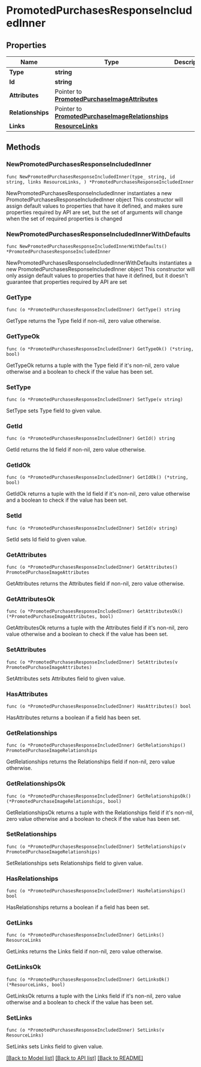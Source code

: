 # PromotedPurchasesResponseIncludedInner

## Properties

Name | Type | Description | Notes
------------ | ------------- | ------------- | -------------
**Type** | **string** |  | 
**Id** | **string** |  | 
**Attributes** | Pointer to [**PromotedPurchaseImageAttributes**](PromotedPurchaseImageAttributes.md) |  | [optional] 
**Relationships** | Pointer to [**PromotedPurchaseImageRelationships**](PromotedPurchaseImageRelationships.md) |  | [optional] 
**Links** | [**ResourceLinks**](ResourceLinks.md) |  | 

## Methods

### NewPromotedPurchasesResponseIncludedInner

`func NewPromotedPurchasesResponseIncludedInner(type_ string, id string, links ResourceLinks, ) *PromotedPurchasesResponseIncludedInner`

NewPromotedPurchasesResponseIncludedInner instantiates a new PromotedPurchasesResponseIncludedInner object
This constructor will assign default values to properties that have it defined,
and makes sure properties required by API are set, but the set of arguments
will change when the set of required properties is changed

### NewPromotedPurchasesResponseIncludedInnerWithDefaults

`func NewPromotedPurchasesResponseIncludedInnerWithDefaults() *PromotedPurchasesResponseIncludedInner`

NewPromotedPurchasesResponseIncludedInnerWithDefaults instantiates a new PromotedPurchasesResponseIncludedInner object
This constructor will only assign default values to properties that have it defined,
but it doesn't guarantee that properties required by API are set

### GetType

`func (o *PromotedPurchasesResponseIncludedInner) GetType() string`

GetType returns the Type field if non-nil, zero value otherwise.

### GetTypeOk

`func (o *PromotedPurchasesResponseIncludedInner) GetTypeOk() (*string, bool)`

GetTypeOk returns a tuple with the Type field if it's non-nil, zero value otherwise
and a boolean to check if the value has been set.

### SetType

`func (o *PromotedPurchasesResponseIncludedInner) SetType(v string)`

SetType sets Type field to given value.


### GetId

`func (o *PromotedPurchasesResponseIncludedInner) GetId() string`

GetId returns the Id field if non-nil, zero value otherwise.

### GetIdOk

`func (o *PromotedPurchasesResponseIncludedInner) GetIdOk() (*string, bool)`

GetIdOk returns a tuple with the Id field if it's non-nil, zero value otherwise
and a boolean to check if the value has been set.

### SetId

`func (o *PromotedPurchasesResponseIncludedInner) SetId(v string)`

SetId sets Id field to given value.


### GetAttributes

`func (o *PromotedPurchasesResponseIncludedInner) GetAttributes() PromotedPurchaseImageAttributes`

GetAttributes returns the Attributes field if non-nil, zero value otherwise.

### GetAttributesOk

`func (o *PromotedPurchasesResponseIncludedInner) GetAttributesOk() (*PromotedPurchaseImageAttributes, bool)`

GetAttributesOk returns a tuple with the Attributes field if it's non-nil, zero value otherwise
and a boolean to check if the value has been set.

### SetAttributes

`func (o *PromotedPurchasesResponseIncludedInner) SetAttributes(v PromotedPurchaseImageAttributes)`

SetAttributes sets Attributes field to given value.

### HasAttributes

`func (o *PromotedPurchasesResponseIncludedInner) HasAttributes() bool`

HasAttributes returns a boolean if a field has been set.

### GetRelationships

`func (o *PromotedPurchasesResponseIncludedInner) GetRelationships() PromotedPurchaseImageRelationships`

GetRelationships returns the Relationships field if non-nil, zero value otherwise.

### GetRelationshipsOk

`func (o *PromotedPurchasesResponseIncludedInner) GetRelationshipsOk() (*PromotedPurchaseImageRelationships, bool)`

GetRelationshipsOk returns a tuple with the Relationships field if it's non-nil, zero value otherwise
and a boolean to check if the value has been set.

### SetRelationships

`func (o *PromotedPurchasesResponseIncludedInner) SetRelationships(v PromotedPurchaseImageRelationships)`

SetRelationships sets Relationships field to given value.

### HasRelationships

`func (o *PromotedPurchasesResponseIncludedInner) HasRelationships() bool`

HasRelationships returns a boolean if a field has been set.

### GetLinks

`func (o *PromotedPurchasesResponseIncludedInner) GetLinks() ResourceLinks`

GetLinks returns the Links field if non-nil, zero value otherwise.

### GetLinksOk

`func (o *PromotedPurchasesResponseIncludedInner) GetLinksOk() (*ResourceLinks, bool)`

GetLinksOk returns a tuple with the Links field if it's non-nil, zero value otherwise
and a boolean to check if the value has been set.

### SetLinks

`func (o *PromotedPurchasesResponseIncludedInner) SetLinks(v ResourceLinks)`

SetLinks sets Links field to given value.



[[Back to Model list]](../README.md#documentation-for-models) [[Back to API list]](../README.md#documentation-for-api-endpoints) [[Back to README]](../README.md)


